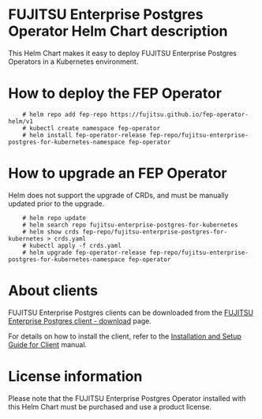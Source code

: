 # FUJITSU Enterprise Postgres Operator Helm Chart description

This Helm Chart makes it easy to deploy FUJITSU Enterprise Postgres Operators in a Kubernetes environment.

# How to deploy the FEP Operator

```
    # helm repo add fep-repo https://fujitsu.github.io/fep-operator-helm/v1
    # kubectl create namespace fep-operator
    # helm install fep-operator-release fep-repo/fujitsu-enterprise-postgres-for-kubernetes-namespace fep-operator
```

# How to upgrade an FEP Operator

Helm does not support the upgrade of CRDs, and must be manually updated prior to the upgrade.

```
    # helm repo update
    # helm search repo fujitsu-enterprise-postgres-for-kubernetes
    # helm show crds fep-repo/fujitsu-enterprise-postgres-for-kubernetes > crds.yaml
    # kubectl apply -f crds.yaml
    # helm upgrade fep-operator-release fep-repo/fujitsu-enterprise-postgres-for-kubernetes-namespace fep-operator
```

# About clients

FUJITSU Enterprise Postgres clients can be downloaded from the [FUJITSU Enterprise Postgres client - download](https://www.postgresql.fastware.com/fujitsu-enterprise-postgres-client-download) page.

For details on how to install the client, refer to the [Installation and Setup Guide for Client](https://fast.fujitsu.com/hubfs/_Global/Manuals/Anch/InstallationAndSetupGuideForClient.pdf) manual.

# License information

Please note that the FUJITSU Enterprise Postgres Operator installed with this Helm Chart must be purchased and use a product license.